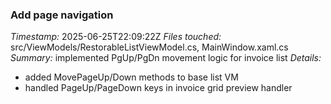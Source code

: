 ### Add page navigation
*Timestamp:* 2025-06-25T22:09:22Z
*Files touched:* src/ViewModels/RestorableListViewModel.cs, MainWindow.xaml.cs
*Summary:* implemented PgUp/PgDn movement logic for invoice list
*Details:*
- added MovePageUp/Down methods to base list VM
- handled PageUp/PageDown keys in invoice grid preview handler

